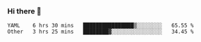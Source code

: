 ### Hi there 👋

<!--
**yeya24/yeya24** is a ✨ _special_ ✨ repository because its `README.md` (this file) appears on your GitHub profile.

Here are some ideas to get you started:

- 🔭 I’m currently working on ...
- 🌱 I’m currently learning ...
- 👯 I’m looking to collaborate on ...
- 🤔 I’m looking for help with ...
- 💬 Ask me about ...
- 📫 How to reach me: ...
- 😄 Pronouns: ...
- ⚡ Fun fact: ...
-->

<!--START_SECTION:waka-->
```text
YAML    6 hrs 30 mins   ████████████████▒░░░░░░░░   65.55 % 
Other   3 hrs 25 mins   ████████▓░░░░░░░░░░░░░░░░   34.45 % 
```
<!--END_SECTION:waka-->
